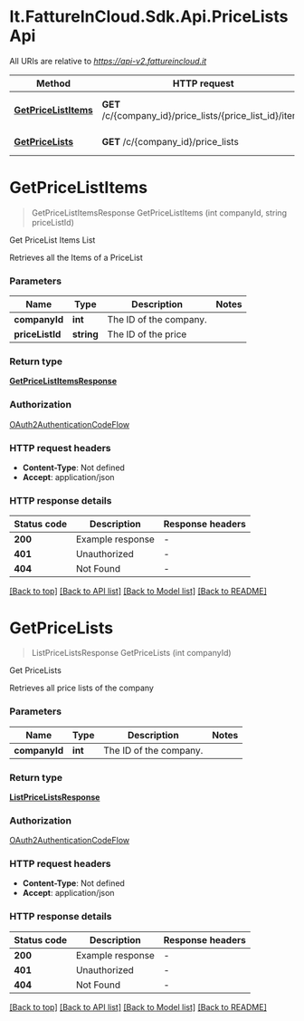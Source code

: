 # It.FattureInCloud.Sdk.Api.PriceListsApi

All URIs are relative to *https://api-v2.fattureincloud.it*

| Method | HTTP request | Description |
|--------|--------------|-------------|
| [**GetPriceListItems**](PriceListsApi.md#getpricelistitems) | **GET** /c/{company_id}/price_lists/{price_list_id}/items | Get PriceList Items List |
| [**GetPriceLists**](PriceListsApi.md#getpricelists) | **GET** /c/{company_id}/price_lists | Get PriceLists |

<a id="getpricelistitems"></a>
# **GetPriceListItems**
> GetPriceListItemsResponse GetPriceListItems (int companyId, string priceListId)

Get PriceList Items List

Retrieves all the Items of a PriceList


### Parameters

| Name | Type | Description | Notes |
|------|------|-------------|-------|
| **companyId** | **int** | The ID of the company. |  |
| **priceListId** | **string** | The ID of the price |  |

### Return type

[**GetPriceListItemsResponse**](GetPriceListItemsResponse.md)

### Authorization

[OAuth2AuthenticationCodeFlow](../README.md#OAuth2AuthenticationCodeFlow)

### HTTP request headers

 - **Content-Type**: Not defined
 - **Accept**: application/json


### HTTP response details
| Status code | Description | Response headers |
|-------------|-------------|------------------|
| **200** | Example response |  -  |
| **401** | Unauthorized |  -  |
| **404** | Not Found |  -  |

[[Back to top]](#) [[Back to API list]](../../README.md#documentation-for-api-endpoints) [[Back to Model list]](../../README.md#documentation-for-models) [[Back to README]](../../README.md)

<a id="getpricelists"></a>
# **GetPriceLists**
> ListPriceListsResponse GetPriceLists (int companyId)

Get PriceLists

Retrieves all price lists of the company


### Parameters

| Name | Type | Description | Notes |
|------|------|-------------|-------|
| **companyId** | **int** | The ID of the company. |  |

### Return type

[**ListPriceListsResponse**](ListPriceListsResponse.md)

### Authorization

[OAuth2AuthenticationCodeFlow](../README.md#OAuth2AuthenticationCodeFlow)

### HTTP request headers

 - **Content-Type**: Not defined
 - **Accept**: application/json


### HTTP response details
| Status code | Description | Response headers |
|-------------|-------------|------------------|
| **200** | Example response |  -  |
| **401** | Unauthorized |  -  |
| **404** | Not Found |  -  |

[[Back to top]](#) [[Back to API list]](../../README.md#documentation-for-api-endpoints) [[Back to Model list]](../../README.md#documentation-for-models) [[Back to README]](../../README.md)

